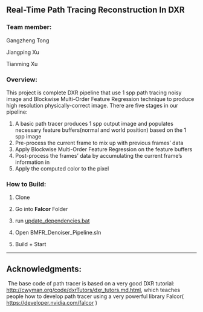 ## Real-Time Path Tracing Reconstruction In DXR

### Team member:

Gangzheng Tong

Jiangping Xu

Tianming Xu

### Overview:

This project is complete DXR pipeline that use 1 spp path tracing noisy image and Blockwise Multi-Order Feature Regression technique to produce high resolution physically-correct image. There are five stages in our pipeline:

1. A basic path tracer produces 1 spp output image and populates necessary feature buffers(normal and world position) based on the 1 spp image
2. Pre-process the current frame to mix up with previous frames’ data
3. Apply Blockwise Multi-Order Feature Regression on the feature buffers
4. Post-process the frames’ data by accumulating the current frame’s information in
5. Apply the computed color to the pixel



### How to Build:

1. Clone

2. Go into **Falcor** Folder 
3. run [update_dependencies.bat](https://github.com/gztong/BMFR-DXR-Denoiser/blob/master/Falcor/update_dependencies.bat)
4. Open BMFR_Denoiser_Pipeline.sln
5. Build + Start

----------------------------------------------------------------------------------------------
Acknowledgments:
----------------------------------------------------------------------------------------------

​	The base code of path tracer is based on a very good DXR tutorial:  http://cwyman.org/code/dxrTutors/dxr_tutors.md.html, which teaches people how to develop path tracer using a very powerful library Falcor( https://developer.nvidia.com/falcor )